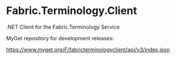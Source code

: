 # Fabric.Terminology.Client
.NET Client for the Fabric.Terminology Service

MyGet repository for development releases:

https://www.myget.org/F/fabricterminologyclient/api/v3/index.json
